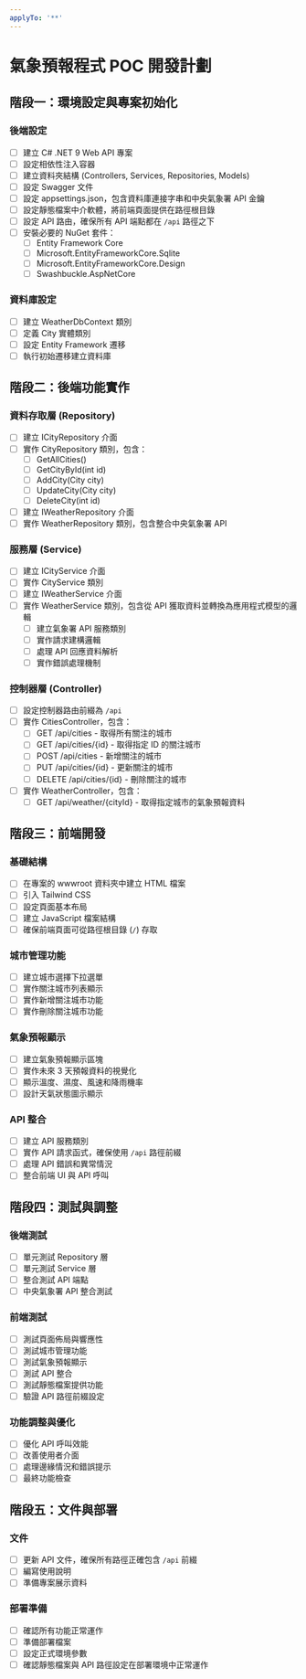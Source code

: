 ```yaml
---
applyTo: '**'
---
```

# 氣象預報程式 POC 開發計劃

## 階段一：環境設定與專案初始化

### 後端設定
- [ ] 建立 C# .NET 9 Web API 專案
- [ ] 設定相依性注入容器
- [ ] 建立資料夾結構 (Controllers, Services, Repositories, Models)
- [ ] 設定 Swagger 文件
- [ ] 設定 appsettings.json，包含資料庫連接字串和中央氣象署 API 金鑰
- [ ] 設定靜態檔案中介軟體，將前端頁面提供在路徑根目錄
- [ ] 設定 API 路由，確保所有 API 端點都在 `/api` 路徑之下
- [ ] 安裝必要的 NuGet 套件：
  - [ ] Entity Framework Core
  - [ ] Microsoft.EntityFrameworkCore.Sqlite
  - [ ] Microsoft.EntityFrameworkCore.Design
  - [ ] Swashbuckle.AspNetCore

### 資料庫設定
- [ ] 建立 WeatherDbContext 類別
- [ ] 定義 City 實體類別
- [ ] 設定 Entity Framework 遷移
- [ ] 執行初始遷移建立資料庫

## 階段二：後端功能實作

### 資料存取層 (Repository)
- [ ] 建立 ICityRepository 介面
- [ ] 實作 CityRepository 類別，包含：
  - [ ] GetAllCities()
  - [ ] GetCityById(int id)
  - [ ] AddCity(City city)
  - [ ] UpdateCity(City city)
  - [ ] DeleteCity(int id)
- [ ] 建立 IWeatherRepository 介面
- [ ] 實作 WeatherRepository 類別，包含整合中央氣象署 API

### 服務層 (Service)
- [ ] 建立 ICityService 介面
- [ ] 實作 CityService 類別
- [ ] 建立 IWeatherService 介面
- [ ] 實作 WeatherService 類別，包含從 API 獲取資料並轉換為應用程式模型的邏輯
  - [ ] 建立氣象署 API 服務類別
  - [ ] 實作請求建構邏輯
  - [ ] 處理 API 回應資料解析
  - [ ] 實作錯誤處理機制

### 控制器層 (Controller)
- [ ] 設定控制器路由前綴為 `/api`
- [ ] 實作 CitiesController，包含：
  - [ ] GET /api/cities - 取得所有關注的城市
  - [ ] GET /api/cities/{id} - 取得指定 ID 的關注城市
  - [ ] POST /api/cities - 新增關注的城市
  - [ ] PUT /api/cities/{id} - 更新關注的城市
  - [ ] DELETE /api/cities/{id} - 刪除關注的城市
- [ ] 實作 WeatherController，包含：
  - [ ] GET /api/weather/{cityId} - 取得指定城市的氣象預報資料

## 階段三：前端開發

### 基礎結構
- [ ] 在專案的 wwwroot 資料夾中建立 HTML 檔案
- [ ] 引入 Tailwind CSS
- [ ] 設定頁面基本布局
- [ ] 建立 JavaScript 檔案結構
- [ ] 確保前端頁面可從路徑根目錄 (`/`) 存取

### 城市管理功能
- [ ] 建立城市選擇下拉選單
- [ ] 實作關注城市列表顯示
- [ ] 實作新增關注城市功能
- [ ] 實作刪除關注城市功能

### 氣象預報顯示
- [ ] 建立氣象預報顯示區塊
- [ ] 實作未來 3 天預報資料的視覺化
- [ ] 顯示溫度、濕度、風速和降雨機率
- [ ] 設計天氣狀態圖示顯示

### API 整合
- [ ] 建立 API 服務類別
- [ ] 實作 API 請求函式，確保使用 `/api` 路徑前綴
- [ ] 處理 API 錯誤和異常情況
- [ ] 整合前端 UI 與 API 呼叫

## 階段四：測試與調整

### 後端測試
- [ ] 單元測試 Repository 層
- [ ] 單元測試 Service 層
- [ ] 整合測試 API 端點
- [ ] 中央氣象署 API 整合測試

### 前端測試
- [ ] 測試頁面佈局與響應性
- [ ] 測試城市管理功能
- [ ] 測試氣象預報顯示
- [ ] 測試 API 整合
- [ ] 測試靜態檔案提供功能
- [ ] 驗證 API 路徑前綴設定

### 功能調整與優化
- [ ] 優化 API 呼叫效能
- [ ] 改善使用者介面
- [ ] 處理邊緣情況和錯誤提示
- [ ] 最終功能檢查

## 階段五：文件與部署

### 文件
- [ ] 更新 API 文件，確保所有路徑正確包含 `/api` 前綴
- [ ] 編寫使用說明
- [ ] 準備專案展示資料

### 部署準備
- [ ] 確認所有功能正常運作
- [ ] 準備部署檔案
- [ ] 設定正式環境參數
- [ ] 確認靜態檔案與 API 路徑設定在部署環境中正常運作
